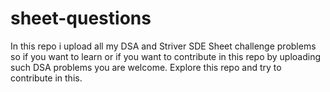 # sheet-questions
In this repo i upload all my DSA and Striver SDE Sheet challenge problems so if you want to learn or if you want to contribute in this repo by uploading such DSA problems you are welcome.
Explore this repo and try to contribute in this.
